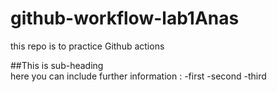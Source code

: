 # github-workflow-lab1Anas
this repo is to practice Github actions 

##This is sub-heading  
here you can include further information : 
-first 
-second
-third 

